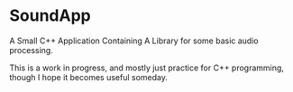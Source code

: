 # SoundApp
A Small C++ Application Containing A Library for some basic audio processing.

This is a work in progress, and mostly just practice for C++ programming, though I hope it becomes useful someday.
